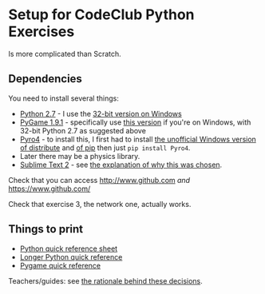 Setup for CodeClub Python Exercises
======================================

Is more complicated than Scratch.

Dependencies
---------------

You need to install several things:

* [Python 2.7](http://www.python.org/getit/) - I use the [32-bit version on Windows](http://www.python.org/ftp/python/2.7.3/python-2.7.3.msi)
* [PyGame 1.9.1](http://www.pygame.org/download.shtml) - specifically use [this version](http://pygame.org/ftp/pygame-1.9.1.win32-py2.7.msi) if you're on Windows, with 32-bit Python 2.7 as suggested above
* [Pyro4](http://pythonhosted.org/Pyro4/install.html#obtaining-and-installing-pyro) - to install this, I first had to install [the unofficial Windows version of distribute](http://www.lfd.uci.edu/~gohlke/pythonlibs/#distribute) and [of pip](http://www.lfd.uci.edu/~gohlke/pythonlibs/#pip) then just ```pip install Pyro4```.
* Later there may be a physics library.
* [Sublime Text 2](http://www.sublimetext.com/2) - see [the explanation of why this was chosen](rationale.md).

Check that you can access http://www.github.com _and_ https://www.github.com/

Check that exercise 3, the network one, actually works.

Things to print
---------------

* [Python quick reference sheet](http://sleet.aos.wisc.edu/~gpetty/wp/wp-content/uploads/2011/10/Python_qr.pdf)
* [Longer Python quick reference](http://www.cogsci.rpi.edu/~destem/gamedev/python.pdf)
* [Pygame quick reference](http://www.cogsci.rpi.edu/~destem/gamedev/pygame.pdf)

Teachers/guides: see [the rationale behind these decisions](rationale.md).
